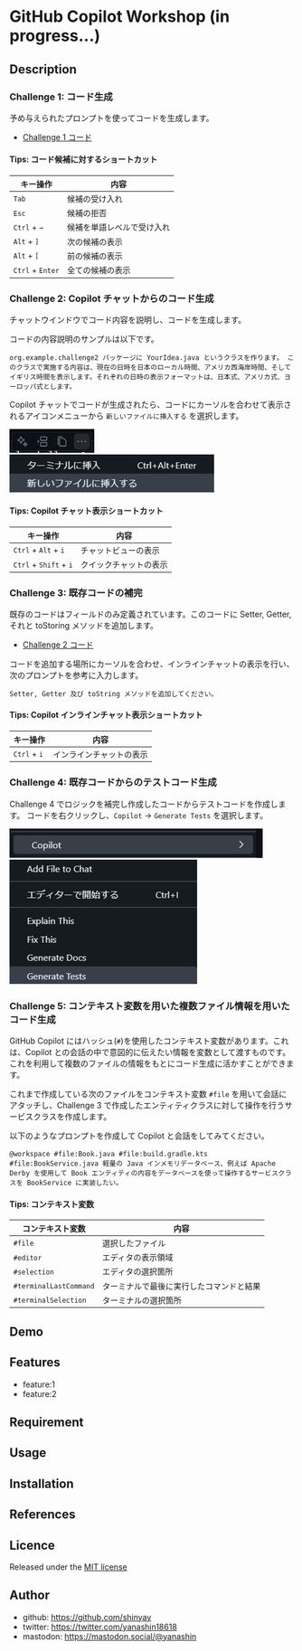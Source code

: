 # GitHub Copilot Workshop (in progress...)

## Description

### Challenge 1: コード生成

予め与えられたプロンプトを使ってコードを生成します。

- [Challenge 1 コード](./app/src/main/java/org/example/challenge1/HelloCopilot.java)

#### Tips: コード候補に対するショートカット
|キー操作|内容|
|-------|----|
|`Tab`|候補の受け入れ|
|`Esc`|候補の拒否|
|`Ctrl` + `→`|候補を単語レベルで受け入れ|
|`Alt` + `]`|次の候補の表示|
|`Alt` + `[`|前の候補の表示|
|`Ctrl` + `Enter`|全ての候補の表示|

### Challenge 2: Copilot チャットからのコード生成

チャットウインドウでコード内容を説明し、コードを生成します。

コードの内容説明のサンプルは以下です。

```tedt
org.example.challenge2 パッケージに YourIdea.java というクラスを作ります。 このクラスで実施する内容は、現在の日時を日本のローカル時間、アメリカ西海岸時間、そしてイギリス時間を表示します。それぞれの日時の表示フォーマットは、日本式、アメリカ式、ヨーロッパ式とします。
```

Copilot チャットでコードが生成されたら、コードにカーソルを合わせて表示されるアイコンメニューから `新しいファイルに挿入する` を選択します。

![ファイル出力](images/image-1.png)
![新しいファイルに挿入する](images/image-2.png)

#### Tips: Copilot チャット表示ショートカット

|キー操作|内容|
|-------|----|
|`Ctrl` + `Alt` + `i`|チャットビューの表示|
|`Ctrl` + `Shift` + `i`|クイックチャットの表示|

### Challenge 3: 既存コードの補完

既存のコードはフィールドのみ定義されています。このコードに Setter, Getter, それと toStoring メソッドを追加します。

- [Challenge 2 コード](./app/src/main/java/org/example/challenge3/Book.java)

コードを追加する場所にカーソルを合わせ、インラインチャットの表示を行い、次のプロンプトを参考に入力します。

```text
Setter, Getter 及び toString メソッドを追加してください。
```

#### Tips: Copilot インラインチャット表示ショートカット

|キー操作|内容|
|-------|----|
|`Ctrl` + `i`|インラインチャットの表示|

### Challenge 4: 既存コードからのテストコード生成

Challenge 4 でロジックを補完し作成したコードからテストコードを作成します。
コードを右クリックし、`Copilot` -> `Generate Tests` を選択します。

![alt text](images/image-3.png)
![alt text](images/image-4.png)

### Challenge 5: コンテキスト変数を用いた複数ファイル情報を用いたコード生成

GitHub Copilot にはハッシュ(`#`)を使用したコンテキスト変数があります。これは、Copilot との会話の中で意図的に伝えたい情報を変数として渡すものです。
これを利用して複数のファイルの情報をもとにコード生成に活かすことができます。

これまで作成している次のファイルをコンテキスト変数 `#file` を用いて会話にアタッチし、Challenge 3 で作成したエンティティクラスに対して操作を行うサービスクラスを作成します。

以下のようなプロンプトを作成して Copilot と会話をしてみてください。

```text
@workspace #file:Book.java #file:build.gradle.kts #file:BookService.java 軽量の Java インメモリデータベース、例えば Apache Derby を使用して Book エンティティの内容をデータベースを使って操作するサービスクラスを BookService に実装したい。
```

#### Tips: コンテキスト変数
|コンテキスト変数|内容|
|--------------|----|
|`#file`|選択したファイル|
|`#editor`|エディタの表示領域|
|`#selection`|エディタの選択箇所|
|`#terminalLastCommand`|ターミナルで最後に実行したコマンドと結果|
|`#terminalSelection`|ターミナルの選択箇所|

## Demo

## Features

- feature:1
- feature:2

## Requirement

## Usage

## Installation

## References

## Licence

Released under the [MIT license](https://gist.githubusercontent.com/shinyay/56e54ee4c0e22db8211e05e70a63247e/raw/f3ac65a05ed8c8ea70b653875ccac0c6dbc10ba1/LICENSE)

## Author

- github: <https://github.com/shinyay>
- twitter: <https://twitter.com/yanashin18618>
- mastodon: <https://mastodon.social/@yanashin>
